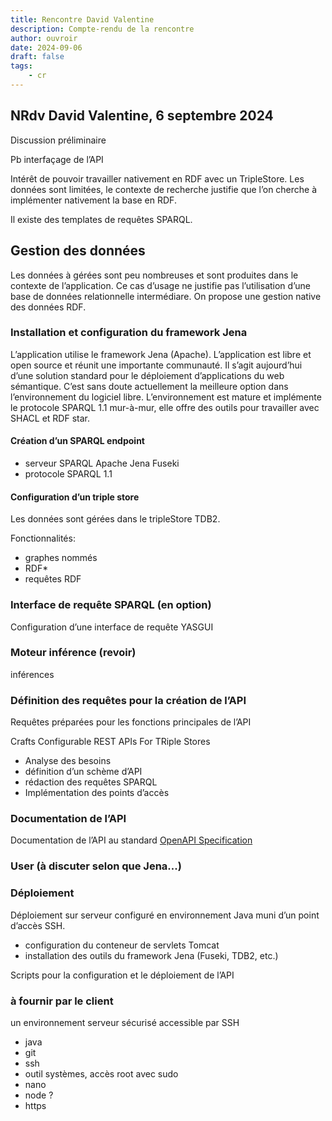 ```yaml
---
title: Rencontre David Valentine
description: Compte-rendu de la rencontre
author: ouvroir
date: 2024-09-06
draft: false
tags:
    - cr 
---
```


## NRdv David Valentine, 6 septembre 2024

Discussion préliminaire

Pb interfaçage de l’API

Intérêt de pouvoir travailler nativement en RDF avec un TripleStore. Les données sont limitées, le contexte de recherche justifie que l’on cherche à implémenter nativement la base en RDF.

Il existe des templates de requêtes SPARQL.

## Gestion des données

Les données à gérées sont peu nombreuses et sont produites dans le contexte de l’application. Ce cas d’usage ne justifie pas l’utilisation d’une base de données relationnelle intermédiare. On propose une gestion native des données RDF.

### Installation et configuration du framework Jena


L’application utilise le framework Jena (Apache). L’application est libre et open source et réunit une importante communauté. Il s’agit aujourd’hui d’une solution standard pour le déploiement d’applications du web sémantique. C’est sans doute actuellement la meilleure option dans l’environnement du logiciel libre. L’environnement est mature et implémente le protocole SPARQL 1.1 mur-à-mur, elle offre des outils pour travailler avec SHACL et RDF star.


#### Création d’un SPARQL endpoint

- serveur SPARQL Apache Jena Fuseki
- protocole SPARQL 1.1

#### Configuration d’un triple store

Les données sont gérées dans le tripleStore TDB2.

Fonctionnalités:

- graphes nommés
- RDF*
- requêtes RDF

### Interface de requête SPARQL (en option)

Configuration d’une interface de requête YASGUI

### Moteur inférence (revoir)

inférences

### Définition des requêtes pour la création de l’API

Requêtes préparées pour les fonctions principales de l’API

Crafts Configurable REST APIs For TRiple Stores

- Analyse des besoins
- définition d’un schème d’API
- rédaction des requêtes SPARQL
- Implémentation des points d’accès

### Documentation de l’API

Documentation de l’API au standard [OpenAPI Specification](https://www.openapis.org)

### User (à discuter selon que Jena...)

### Déploiement

Déploiement sur serveur configuré en environnement Java muni d’un point d’accès SSH.
- configuration du conteneur de servlets Tomcat
- installation des outils du framework Jena (Fuseki, TDB2, etc.) <!-- préciser la liste -->

Scripts pour la configuration et le déploiement de l’API


### à fournir par le client

un environnement serveur sécurisé accessible par SSH

- java
- git
- ssh
- outil systèmes, accès root avec sudo
- nano
- node ?
- https